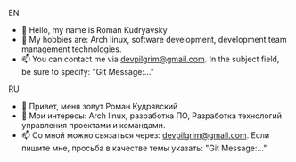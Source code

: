 EN
- 👋 Hello, my name is Roman Kudryavsky
- 👀 My hobbies are: Arch linux, software development, development team management technologies.
- 📫 You can contact me via devpilgrim@gmail.com. In the subject field, be sure to specify: "Git Message:..."

RU
- 👋 Привет, меня зовут Роман Кудрявский
- 👀 Мои интересы: Arch linux, разработка ПО, Разработка технологий управления проектами и командами.
- 📫 Со мной можно связаться через: devpilgrim@gmail.com. Если пишите мне, просьба в качестве темы указать: "Git Message:..."


<!---
devpilgrin/devpilgrin is a ✨ special ✨ repository because its `README.md` (this file) appears on your GitHub profile.
You can click the Preview link to take a look at your changes.
--->